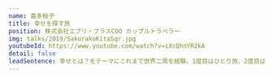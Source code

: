 ```yaml
---
name: 喜多桜子
title: 幸せを探す旅
position: 株式会社エブリ・プラスCOO カップルトラベラー
img: talks/2019/SakurakoKitaSqr.jpg
youtubeId: https://www.youtube.com/watch?v=iXcQhnYR2kA
detail: false
leadSentence: 幸せとは？をテーマにこれまで世界二周を経験。1度目はひとり旅、2度目は新婚旅行で世界を巡る。「世界二周して見つけた、幸せの形」とは？
---
```


